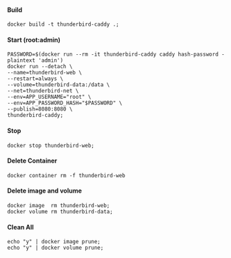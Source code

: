 #### Build
```
docker build -t thunderbird-caddy .;
```

#### Start (root:admin)
```
PASSWORD=$(docker run --rm -it thunderbird-caddy caddy hash-password -plaintext 'admin')
docker run --detach \
--name=thunderbird-web \
--restart=always \
--volume=thunderbird-data:/data \
--net=thunderbird-net \
--env=APP_USERNAME="root" \
--env=APP_PASSWORD_HASH="$PASSWORD" \
--publish=8080:8080 \
thunderbird-caddy;
```

#### Stop
```
docker stop thunderbird-web;
```


#### Delete Container
```
docker container rm -f thunderbird-web
```

#### Delete image and volume
```
docker image  rm thunderbird-web;
docker volume rm thunderbird-data;
```

#### Clean All
```
echo "y" | docker image prune;
echo "y" | docker volume prune;
```
